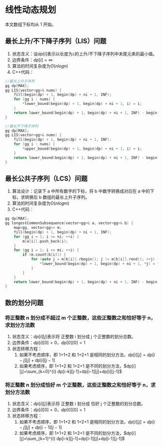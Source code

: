 # 线性动态规划

本文数组下标均从 1 开始。

## 最长上升/不下降子序列（LIS）问题

1. 状态含义：设$dp[i]$表示以长度为`i`的上升/不下降子序列中末尾元素的最小值。
2. 边界条件：$dp[i]=\infty$
3. 算法的时间复杂度为$O(nlogn)$
4. C++代码：

```cpp
//最长上升子序列
gg dp[MAX];
gg LIS(vector<gg>& nums) {
    fill(begin(dp) + 1, begin(dp) + ni + 1, INF);
    for (gg i : nums) {
        *lower_bound(begin(dp) + 1, begin(dp) + ni + 1, i) = i;
    }
    return lower_bound(begin(dp) + 1, begin(dp) + ni + 1, INF) - begin(dp) - 1;
}
```

```cpp
//最长不下降子序列
gg dp[MAX];
gg LIS(vector<gg>& nums) {
    fill(begin(dp) + 1, begin(dp) + ni + 1, INF);
    for (gg i : nums) {
        *upper_bound(begin(dp) + 1, begin(dp) + ni + 1, i) = i;
    }
    return lower_bound(begin(dp) + 1, begin(dp) + ni + 1, INF) - begin(dp) - 1;
}
```

## 最长公共子序列（LCS）问题

1. 算法设计：记录下 a 中所有数字的下标，将 b 中数字转换成对应在 a 中的下标，求转换后 b 数组的最长上升子序列。
2. 算法的时间复杂度为$O(nlogm)$
3. C++代码：

```cpp
gg dp[MAX];
gg longestCommonSubsequence(vector<gg>& a, vector<gg>& b) {
    map<gg, vector<gg>> m;
    fill(begin(dp) + 1, begin(dp) + ni + 1, INF);
    for (gg i = 1; i <= ni; ++i) {
        m[a[i]].push_back(i);
    }
    for (gg i = 1; i <= mi; ++i) {
        if (m.count(b[i])) {
            for (auto j = m[b[i]].rbegin(); j != m[b[i]].rend(); ++j) {
                *lower_bound(begin(dp) + 1, begin(dp) + ni + 1, *j) = *j;
            }
        }
    }
    return lower_bound(begin(dp) + 1, begin(dp) + ni + 1, INF) - begin(dp) - 1;
}
```

## 数的划分问题

### 将正整数 n 划分成不超过 m 个正整数，这些正整数之和恰好等于 n，求划分方法数

1. 状态含义：$dp[i][j]$表示将 正整数 i 划分成 j 个正整数的划分总数。
2. 边界条件：$dp[i][0]=0，dp[0][0]=1$
3. 状态转移方程：
   1. 如果不考虑顺序，即 1+1+2 和 1+2+1 是相同的划分方法，$dp[i][j]=dp[i-j][j]+dp[i][j-1]$
   2. 如果考虑顺序，即 1+1+2 和 1+2+1 是不同的划分方法，$dp[i][j]=\sum_{k=0}^{i} dp[i-k][j-1]=dp[i-1][j]+dp[i][j-1]$

### 将正整数 n 划分成恰好 m 个正整数，这些正整数之和恰好等于 n，求划分方法数

1. 状态含义：$dp[i][j]$表示将 正整数 i 划分成 恰好 j 个正整数的划分总数。
2. 边界条件：$dp[i][0]=0，dp[0][0]=1$
3. 状态转移方程：
   1. 如果不考虑顺序，即 1+1+2 和 1+2+1 是相同的划分方法，$dp[i][j]=dp[i-j][j]+dp[i-1][j-1]$
   2. 如果考虑顺序，即 1+1+2 和 1+2+1 是不同的划分方法，$dp[i][j]=\sum_{k=1}^{i} dp[i-k][j-1]=dp[i-1][j]+dp[i-1][j-1]$
